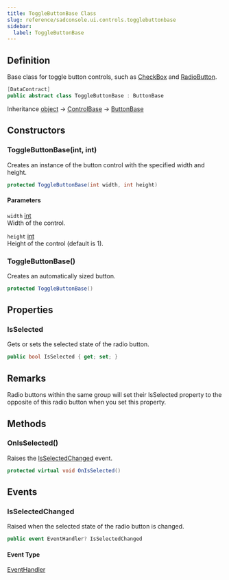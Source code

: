 ```yaml
---
title: ToggleButtonBase Class
slug: reference/sadconsole.ui.controls.togglebuttonbase
sidebar:
  label: ToggleButtonBase
---
```

## Definition

Base class for toggle button controls, such as [CheckBox](../sadconsole.ui.controls.checkbox/) and [RadioButton](../sadconsole.ui.controls.radiobutton/).

```csharp title="C#"
[DataContract]
public abstract class ToggleButtonBase : ButtonBase
```

Inheritance [object](https://learn.microsoft.com/dotnet/api/system.object/) → [ControlBase](../sadconsole.ui.controls.controlbase/) → [ButtonBase](../sadconsole.ui.controls.buttonbase/)

## Constructors

### ToggleButtonBase(int, int)

Creates an instance of the button control with the specified width and height.

```csharp title="C#"
protected ToggleButtonBase(int width, int height)
```

#### Parameters

`width` [int](https://learn.microsoft.com/dotnet/api/system.int32/)  
Width of the control.

`height` [int](https://learn.microsoft.com/dotnet/api/system.int32/)  
Height of the control (default is 1).


### ToggleButtonBase()

Creates an automatically sized button.

```csharp title="C#"
protected ToggleButtonBase()
```


## Properties

### IsSelected

Gets or sets the selected state of the radio button.

```csharp title="C#"
public bool IsSelected { get; set; }
```
## Remarks

Radio buttons within the same group will set their IsSelected property to the opposite of this radio button when you set this property.

## Methods

### OnIsSelected()

Raises the [IsSelectedChanged](../sadconsole.ui.controls.togglebuttonbase/#isselectedchanged/) event.

```csharp title="C#"
protected virtual void OnIsSelected()
```


## Events

### IsSelectedChanged

Raised when the selected state of the radio button is changed.

```csharp title="C#"
public event EventHandler? IsSelectedChanged
```

#### Event Type

[EventHandler](https://learn.microsoft.com/dotnet/api/system.eventhandler/)